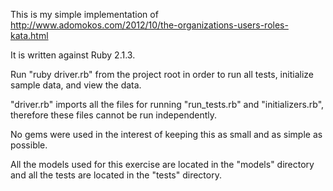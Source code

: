 This is my simple implementation of http://www.adomokos.com/2012/10/the-organizations-users-roles-kata.html

It is written against Ruby 2.1.3.

Run "ruby driver.rb" from the project root in order to run all tests, initialize sample data, and view the data.

"driver.rb" imports all the files for running "run_tests.rb" and "initializers.rb", therefore these files cannot be run independently.

No gems were used in the interest of keeping this as small and as simple as possible.

All the models used for this exercise are located in the "models" directory and all the tests are located in the "tests" directory.
